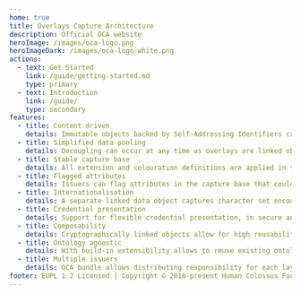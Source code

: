 ```yaml
---
home: true
title: Overlays Capture Architecture
description: Official OCA website
heroImage: /images/oca-logo.png
heroImageDark: /images/oca-logo-white.png
actions:
  - text: Get Started
    link: /guide/getting-started.md
    type: primary
  - text: Introduction
    link: /guide/
    type: secondary
features:
  - title: Content driven
    details: Immutable objects backed by Self-Addressing Identifiers cryptographically bound to the content, assure about security and portability
  - title: Simplified data pooling
    details: Decoupling can occur at any time as overlays are linked objects. With all colouration definitions stored in the overlays, combining data from related sources becomes seamless.
  - title: Stable capture base
    details: All extension and colouration definitions are applied in the overlays, enabling issuers to edit one or more of the linked objects to create simple updates rather than reissue capture bases on an ongoing basis.
  - title: Flagged attributes
    details: Issuers can flag attributes in the capture base that could potentially unblind the identity of a governing entity
  - title: Internationalisation
    details: A separate linked data object captures character set encoding definitions. Thus, a single report definition can contain different attribute forms for different languages.
  - title: Credential presentation
    details: Support for flexible credential presentation, in secure and controled way
  - title: Composability
    details: Cryptographically linked objects allow for high reusability, nesting, and referencing already existing capture base increasing interoperability of created objects.
  - title: Ontology agnostic
    details: With build-in extensibility allows to reuse existing ontologies and standards as a naming convention for newly create schema.
  - title: Multiple issuers
    details: OCA bundle allows distributing responsibility for each layer to different entities. One schema can have many issuers.
footer: EUPL 1.2 Licensed | Copyright © 2018-present Human Colossus Foundation
---
```

